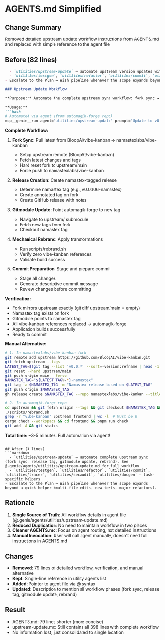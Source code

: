 # AGENTS.md Simplified

## Change Summary
Removed detailed upstream update workflow instructions from AGENTS.md and replaced with simple reference to the agent file.

## Before (82 lines)
```markdown
  - `utilities/upstream-update` — automate upstream version updates with mechanical rebranding
  - `utilities/testgen`, `utilities/refactor`, `utilities/commit`, `utilities/tracer`, `utilities/secaudit`, `utilities/docgen` — task-specific helpers
- Escalate to the Plan → Wish pipeline whenever the scope expands beyond a quick helper (multi-file edits, new tests, major refactors).

### Upstream Update Workflow

**Purpose:** Automate the complete upstream sync workflow: fork sync → release tag creation → gitmodule update → mechanical rebranding.

**Usage:**
```bash
# Automated via agent (from automagik-forge repo)
mcp__genie__run agent="utilities/upstream-update" prompt="Update to v0.0.106"
```

**Complete Workflow:**
1. **Fork Sync**: Pull latest from BloopAI/vibe-kanban → namastexlabs/vibe-kanban
   - Setup upstream remote (BloopAI/vibe-kanban)
   - Fetch latest changes and tags
   - Hard reset fork to upstream/main
   - Force push to namastexlabs/vibe-kanban

2. **Release Creation**: Create namastex-tagged release
   - Determine namastex tag (e.g., v0.0.106-namastex)
   - Create annotated tag on fork
   - Create GitHub release with notes

3. **Gitmodule Update**: Point automagik-forge to new tag
   - Navigate to upstream/ submodule
   - Fetch new tags from fork
   - Checkout namastex tag

4. **Mechanical Rebrand**: Apply transformations
   - Run scripts/rebrand.sh
   - Verify zero vibe-kanban references
   - Validate build success

5. **Commit Preparation**: Stage and prepare commit
   - Stage all changes
   - Generate descriptive commit message
   - Review changes before committing

**Verification:**
- Fork mirrors upstream exactly (git diff upstream/main = empty)
- Namastex tag exists on fork
- Gitmodule points to namastex tag
- All vibe-kanban references replaced → automagik-forge
- Application builds successfully
- Ready to commit

**Manual Alternative:**
```bash
# 1. In namastexlabs/vibe-kanban fork
git remote add upstream https://github.com/BloopAI/vibe-kanban.git
git fetch upstream --tags
LATEST_TAG=$(git tag --list 'v0.0.*' --sort=-version:refname | head -1)
git reset --hard upstream/main
git push origin main --force
NAMASTEX_TAG="${LATEST_TAG%-*}-namastex"
git tag -a $NAMASTEX_TAG -m "Namastex release based on $LATEST_TAG"
git push origin $NAMASTEX_TAG
gh release create $NAMASTEX_TAG --repo namastexlabs/vibe-kanban --title "$NAMASTEX_TAG" --notes "Based on $LATEST_TAG"

# 2. In automagik-forge repo
cd upstream && git fetch origin --tags && git checkout $NAMASTEX_TAG && cd ..
./scripts/rebrand.sh
grep -r "vibe-kanban" upstream frontend | wc -l  # Must be 0
cargo check --workspace && cd frontend && pnpm run check
git add -A && git status
```

**Total time:** ~3-5 minutes. Full automation via agent!
```

## After (3 lines)
```markdown
  - `utilities/upstream-update` — automate complete upstream sync (fork sync, release tag, gitmodule update, rebrand). See @.genie/agents/utilities/upstream-update.md for full workflow
  - `utilities/testgen`, `utilities/refactor`, `utilities/commit`, `utilities/tracer`, `utilities/secaudit`, `utilities/docgen` — task-specific helpers
- Escalate to the Plan → Wish pipeline whenever the scope expands beyond a quick helper (multi-file edits, new tests, major refactors).
```

## Rationale
1. **Single Source of Truth**: All workflow details in agent file (@.genie/agents/utilities/upstream-update.md)
2. **Reduced Duplication**: No need to maintain workflow in two places
3. **Cleaner AGENTS.md**: Focus on agent routing, not detailed instructions
4. **Manual Invocation**: User will call agent manually, doesn't need full instructions in AGENTS.md

## Changes
- **Removed**: 79 lines of detailed workflow, verification, and manual alternative
- **Kept**: Single-line reference in utility agents list
- **Added**: Pointer to agent file via @ syntax
- **Updated**: Description to mention all workflow phases (fork sync, release tag, gitmodule update, rebrand)

## Result
- AGENTS.md: 79 lines shorter (more concise)
- upstream-update.md: Still contains all 398 lines with complete workflow
- No information lost, just consolidated to single location
